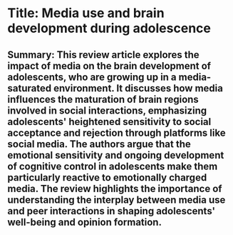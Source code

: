 # Title: Media use and brain development during adolescence

## Summary: This review article explores the impact of media on the brain development of adolescents, who are growing up in a media-saturated environment. It discusses how media influences the maturation of brain regions involved in social interactions, emphasizing adolescents' heightened sensitivity to social acceptance and rejection through platforms like social media. The authors argue that the emotional sensitivity and ongoing development of cognitive control in adolescents make them particularly reactive to emotionally charged media. The review highlights the importance of understanding the interplay between media use and peer interactions in shaping adolescents' well-being and opinion formation.